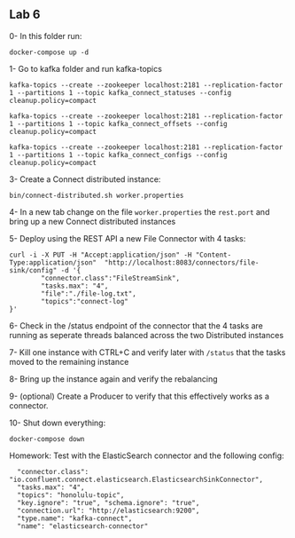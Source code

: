 ## Lab 6

0- In this folder run:

```
docker-compose up -d
```


1- Go to kafka folder and run kafka-topics
```
kafka-topics --create --zookeeper localhost:2181 --replication-factor 1 --partitions 1 --topic kafka_connect_statuses --config cleanup.policy=compact

kafka-topics --create --zookeeper localhost:2181 --replication-factor 1 --partitions 1 --topic kafka_connect_offsets --config cleanup.policy=compact

kafka-topics --create --zookeeper localhost:2181 --replication-factor 1 --partitions 1 --topic kafka_connect_configs --config cleanup.policy=compact
```

3- Create a Connect distributed instance:

```
bin/connect-distributed.sh worker.properties
```

4- In a new tab change on the file `worker.properties` the `rest.port` and bring up a new Connect distributed instances

5- Deploy using the REST API a new File Connector with 4 tasks:

```
curl -i -X PUT -H "Accept:application/json" -H "Content-Type:application/json"  "http://localhost:8083/connectors/file-sink/config" -d '{
        "connector.class":"FileStreamSink",
        "tasks.max": "4",
        "file":"./file-log.txt",
        "topics":"connect-log"
}'
```

6- Check in the /status endpoint of the connector that the 4 tasks are running as seperate threads balanced across the two Distributed instances

7- Kill one instance with CTRL+C and verify later with `/status` that the tasks moved to the remaining instance

8- Bring up the instance again and verify the rebalancing

9- (optional) Create a Producer to verify that this effectively works as a connector.

10- Shut down everything:

```
docker-compose down
```

Homework: Test with the ElasticSearch connector and the following config:

```
  "connector.class": "io.confluent.connect.elasticsearch.ElasticsearchSinkConnector",
  "tasks.max": "4", 
  "topics": "honolulu-topic", 
  "key.ignore": "true", "schema.ignore": "true", 
  "connection.url": "http://elasticsearch:9200", 
  "type.name": "kafka-connect", 
  "name": "elasticsearch-connector"
```
  